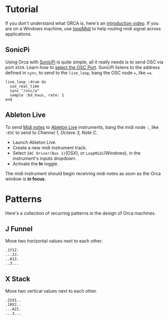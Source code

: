 # Tutorial

If you don't understand what ORCA is, here's an [introduction video](https://www.youtube.com/watch?v=RaI_TuISSJE). If you are on a Windows machine, use [loopMidi](http://www.tobias-erichsen.de/software/loopmidi.html) to help routing midi signal across applications.

## SonicPi

Using Orca with [SonicPi](http://sonic-pi.net) is quite simple, all it really needs is to send OSC via port `4559`. Learn how to [select the OSC Port](https://github.com/hundredrabbits/Orca#osc). SonicPi listens to the address defined in `sync`, to send to the `live_loop`, bang the OSC node `=`, like `=a`.

```
live_loop :drum do
  use_real_time
  sync "/osc/a"
  sample :bd_haus, rate: 1
end
```

## Ableton Live

To send [Midi notes](https://github.com/hundredrabbits/Orca#midi) to [Ableton Live](https://www.ableton.com/en/) instruments, bang the midi node `:`, like `:03C` to send to _Channel 1, Octave 3, Note C_.

- Launch Ableton Live.
- Create a new midi instrument track.
- Select `IAC Driver(Bus 1)`(OSX), or `LoopMidi`(Windows), in the instrument's inputs dropdown. 
- Activate the **In** toggle. 

The midi instrument should begin receiving midi notes as soon as the Orca window is **in focus**.

# Patterns

Here's a collection of recurring patterns in the design of Orca machines.

## J Funnel

Move two horizontal values next to each other.

```
.1Y12.
...JJ.
..A12.
..3...
```

## X Stack

Move two vertical values next to each other.

```
.21X1..
.10X2..
...A21.
...3...
```
